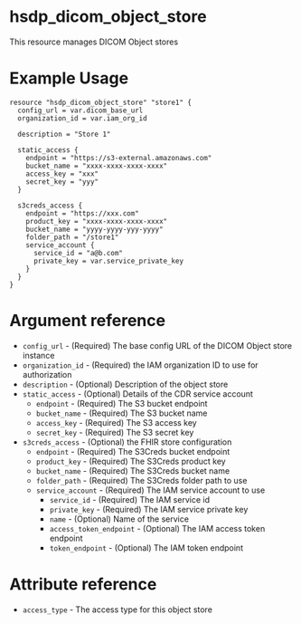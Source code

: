 # hsdp_dicom_object_store
This resource manages DICOM Object stores

# Example Usage

```hcl
resource "hsdp_dicom_object_store" "store1" {
  config_url = var.dicom_base_url
  organization_id = var.iam_org_id
  
  description = "Store 1"
  
  static_access {
    endpoint = "https://s3-external.amazonaws.com"
    bucket_name = "xxxx-xxxx-xxxx-xxxx"
    access_key = "xxx"
    secret_key = "yyy"
  }
  
  s3creds_access {
    endpoint = "https://xxx.com"
    product_key = "xxxx-xxxx-xxxx-xxxx"
    bucket_name = "yyyy-yyyy-yyy-yyyy"
    folder_path = "/store1"
    service_account {
      service_id = "a@b.com"
      private_key = var.service_private_key
    }
  }
}
```

# Argument reference

* `config_url` - (Required) The base config URL of the DICOM Object store instance
* `organization_id` - (Required) the IAM organization ID to use for authorization
* `description` - (Optional) Description of the object store
* `static_access` - (Optional) Details of the CDR service account
    * `endpoint` - (Required) The S3 bucket endpoint
    * `bucket_name` - (Required) The S3 bucket name
    * `access_key` - (Required) The S3 access key
    * `secret_key` - (Required) The S3 secret key
* `s3creds_access` - (Optional) the FHIR store configuration
    * `endpoint` - (Required) The S3Creds bucket endpoint
    * `product_key` - (Required) The S3Creds product key  
    * `bucket_name` - (Required) The S3Creds bucket name
    * `folder_path` - (Required) The S3Creds folder path to use
    * `service_account` - (Required) The IAM service account to use
      * `service_id` - (Required) The IAM service id
      * `private_key` - (Required) The IAM service private key
      * `name` - (Optional) Name of the service
      * `access_token_endpoint` - (Optional) The IAM access token endpoint
      * `token_endpoint` - (Optional) The IAM token endpoint

# Attribute reference
* `access_type` - The access type for this object store


